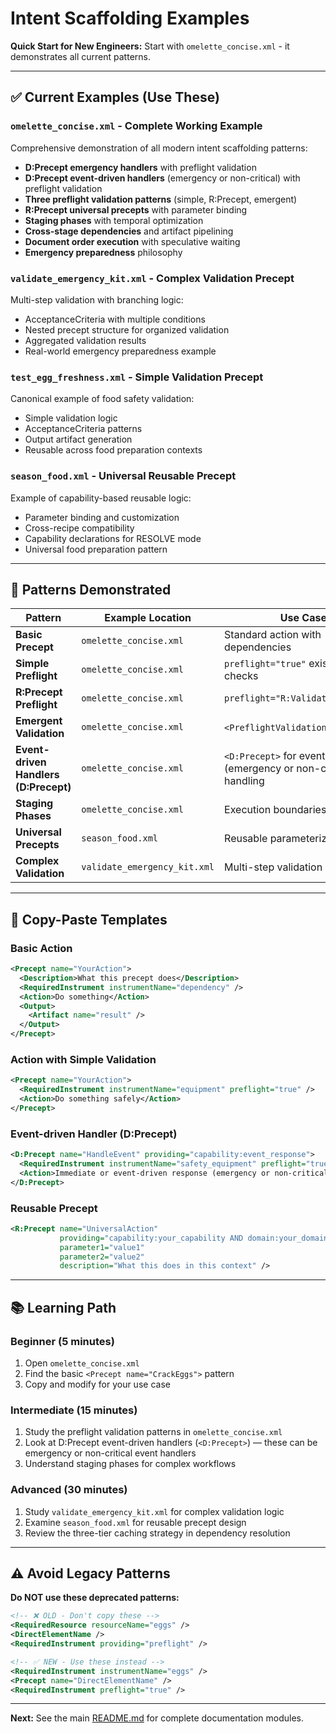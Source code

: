 # Intent Scaffolding Examples

**Quick Start for New Engineers:** Start with `omelette_concise.xml` - it demonstrates all current patterns.

---

## ✅ Current Examples (Use These)

### **`omelette_concise.xml`** - Complete Working Example
Comprehensive demonstration of all modern intent scaffolding patterns:
- **D:Precept emergency handlers** with preflight validation  
 - **D:Precept event-driven handlers** (emergency or non-critical) with preflight validation  
- **Three preflight validation patterns** (simple, R:Precept, emergent)
- **R:Precept universal precepts** with parameter binding
- **Staging phases** with temporal optimization
- **Cross-stage dependencies** and artifact pipelining
- **Document order execution** with speculative waiting
- **Emergency preparedness** philosophy

### **`validate_emergency_kit.xml`** - Complex Validation Precept
Multi-step validation with branching logic:
- AcceptanceCriteria with multiple conditions
- Nested precept structure for organized validation
- Aggregated validation results
- Real-world emergency preparedness example

### **`test_egg_freshness.xml`** - Simple Validation Precept
Canonical example of food safety validation:
- Simple validation logic
- AcceptanceCriteria patterns
- Output artifact generation
- Reusable across food preparation contexts

### **`season_food.xml`** - Universal Reusable Precept
Example of capability-based reusable logic:
- Parameter binding and customization
- Cross-recipe compatibility
- Capability declarations for RESOLVE mode
- Universal food preparation pattern

---

## 🎯 Patterns Demonstrated

| Pattern | Example Location | Use Case |
|---------|------------------|----------|
| **Basic Precept** | `omelette_concise.xml` | Standard action with dependencies |
| **Simple Preflight** | `omelette_concise.xml` | `preflight="true"` existence checks |
| **R:Precept Preflight** | `omelette_concise.xml` | `preflight="R:ValidateSomething"` |
| **Emergent Validation** | `omelette_concise.xml` | `<PreflightValidation>` blocks |
| **Event-driven Handlers (D:Precept)** | `omelette_concise.xml` | `<D:Precept>` for event-driven (emergency or non-critical) handling |
| **Staging Phases** | `omelette_concise.xml` | Execution boundaries |
| **Universal Precepts** | `season_food.xml` | Reusable parameterized logic |
| **Complex Validation** | `validate_emergency_kit.xml` | Multi-step validation workflows |

---

## 🚀 Copy-Paste Templates

### **Basic Action**
```xml
<Precept name="YourAction">
  <Description>What this precept does</Description>
  <RequiredInstrument instrumentName="dependency" />
  <Action>Do something</Action>
  <Output>
    <Artifact name="result" />
  </Output>
</Precept>
```

### **Action with Simple Validation**
```xml
<Precept name="YourAction">
  <RequiredInstrument instrumentName="equipment" preflight="true" />
  <Action>Do something safely</Action>
</Precept>
```

### **Event-driven Handler (D:Precept)**
```xml
<D:Precept name="HandleEvent" providing="capability:event_response">
  <RequiredInstrument instrumentName="safety_equipment" preflight="true" />
  <Action>Immediate or event-driven response (emergency or non-critical)</Action>
</D:Precept>
```

### **Reusable Precept**
```xml
<R:Precept name="UniversalAction" 
           providing="capability:your_capability AND domain:your_domain"
           parameter1="value1" 
           parameter2="value2"
           description="What this does in this context" />
```

---

## 📚 Learning Path

### **Beginner (5 minutes)**
1. Open `omelette_concise.xml`
2. Find the basic `<Precept name="CrackEggs">` pattern
3. Copy and modify for your use case

### **Intermediate (15 minutes)**
1. Study the preflight validation patterns in `omelette_concise.xml`
2. Look at D:Precept event-driven handlers (`<D:Precept>`) — these can be emergency or non-critical event handlers
3. Understand staging phases for complex workflows

### **Advanced (30 minutes)**
1. Study `validate_emergency_kit.xml` for complex validation logic
2. Examine `season_food.xml` for reusable precept design
3. Review the three-tier caching strategy in dependency resolution

---

## ⚠️ Avoid Legacy Patterns

**Do NOT use these deprecated patterns:**
```xml
<!-- ❌ OLD - Don't copy these -->
<RequiredResource resourceName="eggs" />
<DirectElementName />
<RequiredInstrument providing="preflight" />

<!-- ✅ NEW - Use these instead -->
<RequiredInstrument instrumentName="eggs" />
<Precept name="DirectElementName" />
<RequiredInstrument preflight="true" />
```

---

**Next:** See the main [README.md](../README.md) for complete documentation modules.
